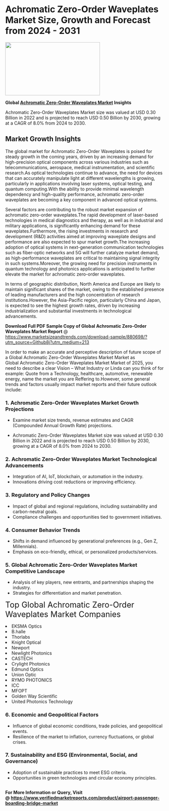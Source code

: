<H1>Achromatic Zero-Order Waveplates Market Size, Growth and Forecast from 2024 - 2031</H1><img class="aligncenter size-medium wp-image-584254" src="https://thirdeyenews.in/wp-content/uploads/2024/09/Global-Market-Research-300x168.jpeg" alt="" width="300" height="168" /><p><strong>Global&nbsp;<a href="https://www.marketsizeandtrends.com/download-sample/880698/?utm_source=Github8j?utm_medium=213">Achromatic Zero-Order Waveplates Market</a> Insights</strong></p><p>Achromatic Zero-Order Waveplates Market size was valued at USD 0.30 Billion in 2022 and is projected to reach USD 0.50 Billion by 2030, growing at a CAGR of 8.0% from 2024 to 2030.</p><p><h2>Market Growth Insights</h2> <p>The global market for Achromatic Zero-Order Waveplates is poised for steady growth in the coming years, driven by an increasing demand for high-precision optical components across various industries such as telecommunications, aerospace, medical instrumentation, and scientific research.As optical technologies continue to advance, the need for devices that can accurately manipulate light at different wavelengths is growing, particularly in applications involving laser systems, optical testing, and quantum computing.With the ability to provide minimal wavelength dependency and high-quality performance, achromatic zero-order waveplates are becoming a key component in advanced optical systems.</p> <p>Several factors are contributing to the robust market expansion of achromatic zero-order waveplates.The rapid development of laser-based technologies in medical diagnostics and therapy, as well as in industrial and military applications, is significantly enhancing demand for these waveplates.Furthermore, the rising investments in research and development (R&D) activities aimed at improving waveplate designs and performance are also expected to spur market growth.The increasing adoption of optical systems in next-generation communication technologies such as fiber-optic networks and 5G will further catalyze market demand, as high-performance waveplates are critical to maintaining signal integrity in such systems.Moreover, the growing need for precision instruments in quantum technology and photonics applications is anticipated to further elevate the market for achromatic zero-order waveplates.<p>In terms of geographic distribution, North America and Europe are likely to maintain significant shares of the market, owing to the established presence of leading manufacturers and the high concentration of research institutions.However, the Asia-Pacific region, particularly China and Japan, is expected to see the highest growth rates, driven by increasing industrialization and substantial investments in technological advancements.<p><span class=""><strong>Download Full PDF Sample Copy of Global Achromatic Zero-Order Waveplates Market Report</strong> @ <a href="https://www.marketsizeandtrends.com/download-sample/880698/?utm_source=Github8j?utm_medium=213" target="_blank">https://www.marketsizeandtrends.com/download-sample/880698/?utm_source=Github8j?utm_medium=213</a></span></p><p>In order to make an accurate and perceptive description of future scope of a Global&nbsp;Achromatic Zero-Order Waveplates Market Market as Global&nbsp;Achromatic Zero-Order Waveplates Market Market of 2025, you need to describe a clear Vision &ndash; What Industry or Linda can you think of for example: Quote from a Technology, healthcare, automotive, renewable energy, name the market you are Reffering to.However, some general trends and factors usually impact market reports and their future outlook include:</p><h3>1.&nbsp;<strong>Achromatic Zero-Order Waveplates Market Growth Projections</strong></h3><ul><li>Examine market size trends, revenue estimates and CAGR (Compounded Annual Growth Rate) projections.</li><li><p>Achromatic Zero-Order Waveplates Market size was valued at USD 0.30 Billion in 2022 and is projected to reach USD 0.50 Billion by 2030, growing at a CAGR of 8.0% from 2024 to 2030.</p></li></ul><h3>2.&nbsp;<strong>Achromatic Zero-Order Waveplates Market Technological Advancements</strong></h3><ul><li>Integration of AI, IoT, blockchain, or automation in the industry.</li><li>Innovations driving cost reductions or improving efficiency.</li></ul><h3>3.&nbsp;<strong>Regulatory and Policy Changes</strong></h3><ul><li>Impact of global and regional regulations, including sustainability and carbon-neutral goals.</li><li>Compliance challenges and opportunities tied to government initiatives.</li></ul><h3>4.&nbsp;<strong>Consumer Behavior Trends</strong></h3><ul><li>Shifts in demand influenced by generational preferences (e.g., Gen Z, Millennials).</li><li>Emphasis on eco-friendly, ethical, or personalized products/services.</li></ul><h3>5.&nbsp;<strong>Global Achromatic Zero-Order Waveplates Market Competitive Landscape</strong></h3><ul><li>Analysis of key players, new entrants, and partnerships shaping the industry.</li><li>Strategies for differentiation and market penetration.</li></ul><p data-pm-slice="1 1 []"><span style="color: inherit; font-family: inherit; font-size: 25px;">Top Global Achromatic Zero-Order Waveplates Market Companies</span></p><div class="" data-test-id=""><p><li>EKSMA Optics</li><li> B.halle</li><li> Thorlabs</li><li> Knight Optical</li><li> Newport</li><li> Newlight Photonics</li><li> CASTECH</li><li> Crylight Photonics</li><li> Edmund Optics</li><li> Union Optic</li><li> RYMO PHOTONICS</li><li> ICC</li><li> MFOPT</li><li> Golden Way Scientific</li><li> United Photonics Technology</li></p></div><h3>6.&nbsp;<strong>Economic and Geopolitical Factors</strong></h3><ul><li>Influence of global economic conditions, trade policies, and geopolitical events.</li><li>Resilience of the market to inflation, currency fluctuations, or global crises.</li></ul><h3>7.&nbsp;<strong>Sustainability and ESG (Environmental, Social, and Governance)</strong></h3><ul><li>Adoption of sustainable practices to meet ESG criteria.</li><li>Opportunities in green technologies and circular economy principles.</li></ul><h2><strong style="font-size: 14px;">For More Information or Query, Visit @&nbsp;</strong><a style="background-color: #ffffff; font-size: 14px;" href="https://www.marketsizeandtrends.com/report/achromatic-zero-order-waveplates-market/" target="_blank">https://www.verifiedmarketreports.com/product/airport-passenger-boarding-bridge-market</a></h2>
